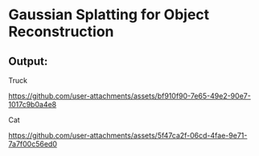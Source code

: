 # Gaussian Splatting for Object Reconstruction

## Output: 

Truck

https://github.com/user-attachments/assets/bf910f90-7e65-49e2-90e7-1017c9b0a4e8

Cat

https://github.com/user-attachments/assets/5f47ca2f-06cd-4fae-9e71-7a7f00c56ed0
